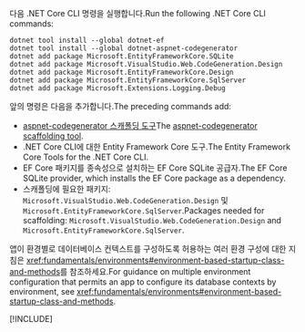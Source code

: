 <span data-ttu-id="2b5ec-101">다음 .NET Core CLI 명령을 실행합니다.</span><span class="sxs-lookup"><span data-stu-id="2b5ec-101">Run the following .NET Core CLI commands:</span></span>

```dotnetcli
dotnet tool install --global dotnet-ef
dotnet tool install --global dotnet-aspnet-codegenerator
dotnet add package Microsoft.EntityFrameworkCore.SQLite
dotnet add package Microsoft.VisualStudio.Web.CodeGeneration.Design
dotnet add package Microsoft.EntityFrameworkCore.Design
dotnet add package Microsoft.EntityFrameworkCore.SqlServer
dotnet add package Microsoft.Extensions.Logging.Debug
```

<span data-ttu-id="2b5ec-102">앞의 명령은 다음을 추가합니다.</span><span class="sxs-lookup"><span data-stu-id="2b5ec-102">The preceding commands add:</span></span>

* <span data-ttu-id="2b5ec-103">[aspnet-codegenerator 스캐폴딩 도구](xref:fundamentals/tools/dotnet-aspnet-codegenerator)</span><span class="sxs-lookup"><span data-stu-id="2b5ec-103">The [aspnet-codegenerator scaffolding tool](xref:fundamentals/tools/dotnet-aspnet-codegenerator).</span></span>
* <span data-ttu-id="2b5ec-104">.NET Core CLI에 대한 Entity Framework Core 도구.</span><span class="sxs-lookup"><span data-stu-id="2b5ec-104">The Entity Framework Core Tools for the .NET Core CLI.</span></span>
* <span data-ttu-id="2b5ec-105">EF Core 패키지를 종속성으로 설치하는 EF Core SQLite 공급자.</span><span class="sxs-lookup"><span data-stu-id="2b5ec-105">The EF Core SQLite provider, which installs the EF Core package as a dependency.</span></span>
* <span data-ttu-id="2b5ec-106">스캐폴딩에 필요한 패키지: `Microsoft.VisualStudio.Web.CodeGeneration.Design` 및 `Microsoft.EntityFrameworkCore.SqlServer`.</span><span class="sxs-lookup"><span data-stu-id="2b5ec-106">Packages needed for scaffolding: `Microsoft.VisualStudio.Web.CodeGeneration.Design` and `Microsoft.EntityFrameworkCore.SqlServer`.</span></span>

<span data-ttu-id="2b5ec-107">앱이 환경별로 데이터베이스 컨텍스트를 구성하도록 허용하는 여러 환경 구성에 대한 지침은 <xref:fundamentals/environments#environment-based-startup-class-and-methods>를 참조하세요.</span><span class="sxs-lookup"><span data-stu-id="2b5ec-107">For guidance on multiple environment configuration that permits an app to configure its database contexts by environment, see <xref:fundamentals/environments#environment-based-startup-class-and-methods>.</span></span>

[!INCLUDE[](~/includes/scaffoldTFM.md)]